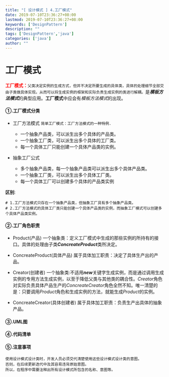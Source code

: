 ```yaml
---
title: "[ 设计模式 ] 4.工厂模式"
date: 2019-07-10T23:36:27+08:00
lastmod: 2019-07-10T23:36:27+08:00
keywords: ['DesignPattern']
description: ""
tags: ['DesignPattern','java']
categories: ['java']
author: ""
---
```

# 工厂模式
<font style="color:red;">**工厂模式：**</font>`父类决定实例的生成方式，但并不决定所要生成的具体类，具体的处理细节全部交由子类做具体实现。从而可以将生成实例的框架和实际负责生成实例的类进行解耦。`是***模板方法模式***的典型应用。**工厂模式**中应会有*模板方法模式*的出现。
#### ①.工厂模式分类
+ 工厂方法模式
`简单工厂模式：工厂方法模式的一种特例.`
    + 一个抽象产品类，可以派生出多个具体的产品类。
    + 一个抽象工厂类，可以派生出多个具体的工厂类。
    + 每一个具体工厂只能创建一个具体产品类的实例。


+ 抽象工厂公式
    + 多个抽象产品类，每一个抽象产品类可以派生出多个具体产品类。
    + 一个抽象工厂类，可以派生出多个具体工厂类。
    + 每一个具体工厂可以创建多个具体的产品类实例

**区别**:

```shell 
# 1.工厂方法模式只存在一个抽象产品类，但抽象工厂具有多个抽象产品类。
# 2.工厂方法模式的具体工厂类只能创建一个具体产品类的实例，而抽象工厂模式可以创建多个具体产品类实例。
```
#### ②.工厂角色职责
+ Product(产品)
一个抽象类：定义工厂模式中生成的那些实例的所持有的接口。具体的处理由子类***ConcreateProduct***类所决定。

+ ConcreateProduct(具体产品)
属于具体加工职责：决定了具体生产出的产品。

+ Creator(创建者)
一个抽象类:不适用***new***关键字生成实例，而是通过调用生成实例的专用方法生成实例，以至于降低父类与其他类的耦合性。*Creator*角色对实际负责具体产品生产的*ConcreateCreator*角色全然不知。唯一清楚的是：只要调用*Product*角色和生成实例的方法，就能生成*Product*的实例。

+ ConcreateCreator(具体创建者)
属于具体加工职责：负责生产出具体的抽象产品。

#### ③.UML图

#### ④.代码清单

#### ⑤.注意事项
```shell
使用设计模式设计类时，开发人员必须交代清楚使用这些设计模式设计类的意图。
否则，在后续更新迭代中及其容易违背原始意图。
所以，在程序中需要注释出所有设计模式所包含的名称、意图等。
```